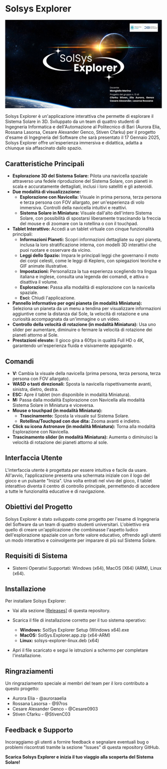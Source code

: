 # Solsys Explorer
![Testo alternativo](solarsystem/Assets/SolSysPresent.png)

Solsys Explorer è un'applicazione interattiva che permette di esplorare il Sistema Solare in 3D. Sviluppato da un team di quattro studenti di Ingegneria Informatica e dell'Automazione al Politecnico di Bari (Aurora Elia, Rossana Lasorsa, Cesare Alexander Genco, Stiven Cfarku) per il progetto d'esame di Ingegneria del Software che sarà presentato il 17 Gennaio 2025, Solsys Explorer offre un'esperienza immersiva e didattica, adatta a chiunque sia affascinato dallo spazio.

## Caratteristiche Principali

*   **Esplorazione 3D del Sistema Solare:** Pilota una navicella spaziale attraverso una fedele riproduzione del Sistema Solare, con pianeti in scala e accuratamente dettagliati, inclusi i loro satelliti e gli asteroidi.
*   **Due modalità di visualizzazione:**
    *   **Esplorazione con Navicella:** Visuale in prima persona, terza persona e terza persona con FOV allargato, per un'esperienza di volo immersiva. Controlli della navicella intuitivi e reattivi.
    *   **Sistema Solare in Miniatura:** Visuale dall'alto dell'intero Sistema Solare, con possibilità di spostarsi liberamente trascinando la freccia del mouse e di zoomare con la rotellina o con il touchpad.
*   **Tablet Interattivo:** Accedi a un tablet virtuale con cinque funzionalità principali:
    *   **Informazioni Pianeti:** Scopri informazioni dettagliate su ogni pianeta, inclusa la loro stratificazione interna, con modelli 3D interattivi che puoi ruotare e osservare da vicino.
    *   **Leggi dello Spazio:**  Impara le principali leggi che governano il moto dei corpi celesti, come le leggi di Keplero, con spiegazioni teoriche e GIF animate illustrative.
    *   **Impostazioni:** Personalizza la tua esperienza scegliendo tra lingua italiana e inglese, consulta una legenda dei comandi, e attiva o disattiva il volume.
    *   **Esplorazione:** Passa alla modalità di esplorazione con la navicella spaziale.
    *   **Esci:** Chiudi l'applicazione.
*   **Pannello informativo per ogni pianeta (in modalità Miniatura):** Seleziona un pianeta da un menu a tendina per visualizzare informazioni aggiuntive come la distanza dal Sole, la velocità di rotazione e una curiosità accompagnata da un'immagine o un video.
*   **Controllo della velocità di rotazione (in modalità Miniatura):** Usa uno slider per aumentare, diminuire o fermare la velocità di rotazione dei pianeti attorno al Sole.
*   **Prestazioni elevate:** Il gioco gira a 60fps in qualità Full HD o 4K, garantendo un'esperienza fluida e visivamente appagante.

## Comandi

*   **V:** Cambia la visuale della navicella (prima persona, terza persona, terza persona con FOV allargato).
*   **WASD o tasti direzionali:** Sposta la navicella rispettivamente avanti, sinistra, dietro, destra.
*   **ESC:** Apre il tablet (non disponibile in modalità Miniatura).
*   **M:** Passa dalla modalità Esplorazione con Navicella alla modalità Sistema Solare in Miniatura e viceversa.
*   **Mouse o touchpad (in modalità Miniatura):**
    *   **Trascinamento:** Sposta la visuale sul Sistema Solare.
    *   **Rotellina/Touchpad con due dita:** Zooma avanti e indietro.
*   **Click su icona Astronave (in modalità Miniatura):** Torna alla modalità Esplorazione con Navicella.
*   **Trascinamento slider (in modalità Miniatura):** Aumenta o diminuisci la velocità di rotazione dei pianeti attorno al sole.

## Interfaccia Utente

L'interfaccia utente è progettata per essere intuitiva e facile da usare. All'avvio, l'applicazione presenta una schermata iniziale con il logo del gioco e un pulsante "Inizia". Una volta entrati nel vivo del gioco, il tablet interattivo diventa il centro di controllo principale, permettendo di accedere a tutte le funzionalità educative e di navigazione.

## Obiettivi del Progetto

Solsys Explorer è stato sviluppato come progetto per l'esame di Ingegneria del Software da un team di quattro studenti universitari. L'obiettivo era quello di creare un'applicazione che combinasse l'aspetto ludico dell'esplorazione spaziale con un forte valore educativo, offrendo agli utenti un modo interattivo e coinvolgente per imparare di più sul Sistema Solare.

## Requisiti di Sistema

*   Sistemi Operativi Supportati: Windows (x64), MacOS (X64) (ARM), Linux (x64).

## Installazione

Per installare Solsys Explorer:

* Vai alla sezione [[Releases](https://github.com/97ros/solarsystem_new/releases)] di questa repository.

* Scarica il file di installazione corretto per il tuo sistema operativo:
   * **Windows:** SolSys Explorer Setup (Windows x64).exe
   * **MacOS:** SolSys.Explorer.app.zip (x64-ARM)
   * **Linux:** solsys-explorer-linux.deb (x64)

* Apri il file scaricato e segui le istruzioni a schermo per completare l'installazione.

## Ringraziamenti
Un ringraziamento speciale ai membri del team per il loro contributo a questo progetto:
*   Aurora Elia - @auroraaelia
*   Rossana Lasorsa - @97ros
*   Cesare Alexander Genco - @Cesare0903
*   Stiven Cfarku - @StivenC03

## Feedback e Supporto

Incoraggiamo gli utenti a fornire feedback e segnalare eventuali bug o problemi riscontrati tramite la sezione "Issues" di questa repository GitHub.

**Scarica Solsys Explorer e inizia il tuo viaggio alla scoperta del Sistema Solare!**

